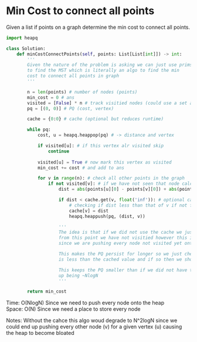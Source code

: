 # Min Cost to connect all points

Given a list if points on a graph determine the min cost to connect all points.

```Python
import heapq

class Solution:
    def minCostConnectPoints(self, points: List[List[int]]) -> int:
        '''
        Given the nature of the problem is asking we can just use prims 
        to find the MST which is literally an algo to find the min
        cost to connect all points in graph
        '''

        n = len(points) # number of nodes (points)
        min_cost = 0 # ans
        visited = [False] * n # track visitied nodes (could use a set as well)
        pq = [(0, 0)] # PQ (cost, vertex)

        cache = {0:0} # cache (optional but reduces runtime)

        while pq:
            cost, u = heapq.heappop(pq) # -> distance and vertex

            if visited[u]: # if this vertex alr visited skip
                continue
            
            visited[u] = True # now mark this vertex as visited
            min_cost += cost # and add to ans

            for v in range(n): # check all other points in the graph 
                if not visited[v]: # if we have not seen that node calc distance and push
                    dist = abs(points[u][0] - points[v][0]) + abs(points[u][1] - points[v][1])

                    if dist < cache.get(v, float('inf')): # optional cache statment
                        # checking if dist less than that of v if not found put inf
                        cache[v] = dist
                        heapq.heappush(pq, (dist, v))

                    '''
                    The idea is that if we did not use the cache we just push every v
                    from this point we have not visitied however this is inefficnet
                    since we are pushing every node not visited yet onto the PQ

                    This makes the PQ persist for longer so we just check if the dist
                    is less than the cached value and if so then we should push it 

                    This keeps the PQ smaller than if we did not have this so it ends
                    up being ~NlogN 
                    '''

        return min_cost


```
Time: O(NlogN) Since we need to push every node onto the heap<br>
Space: O(N) Since we need a place to store every node<br>

Notes: Without the cahce this algo woud degrade to N^2logN since we could end up pushing every other node (v) for a given vertex (u) causing the heap to become bloated<br>
